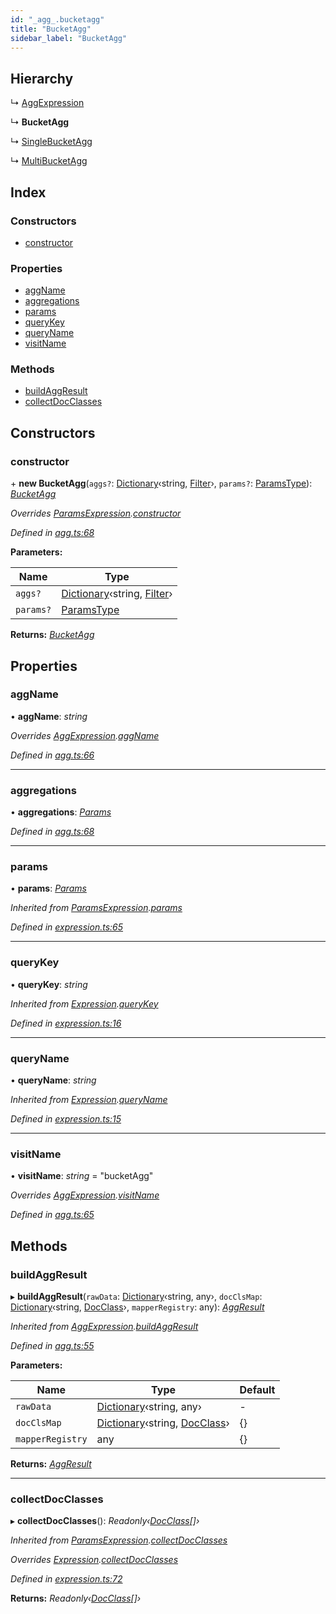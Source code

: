 ```yaml
---
id: "_agg_.bucketagg"
title: "BucketAgg"
sidebar_label: "BucketAgg"
---
```


## Hierarchy

  ↳ [AggExpression](_agg_.aggexpression.md)

  ↳ **BucketAgg**

  ↳ [SingleBucketAgg](_agg_.singlebucketagg.md)

  ↳ [MultiBucketAgg](_agg_.multibucketagg.md)

## Index

### Constructors

* [constructor](_agg_.bucketagg.md#constructor)

### Properties

* [aggName](_agg_.bucketagg.md#aggname)
* [aggregations](_agg_.bucketagg.md#aggregations)
* [params](_agg_.bucketagg.md#params)
* [queryKey](_agg_.bucketagg.md#querykey)
* [queryName](_agg_.bucketagg.md#queryname)
* [visitName](_agg_.bucketagg.md#visitname)

### Methods

* [buildAggResult](_agg_.bucketagg.md#buildaggresult)
* [collectDocClasses](_agg_.bucketagg.md#collectdocclasses)

## Constructors

###  constructor

\+ **new BucketAgg**(`aggs?`: [Dictionary](../modules/_types_.md#dictionary)‹string, [Filter](_agg_.filter.md)›, `params?`: [ParamsType](../modules/_expression_.md#paramstype)): *[BucketAgg](_agg_.bucketagg.md)*

*Overrides [ParamsExpression](_expression_.paramsexpression.md).[constructor](_expression_.paramsexpression.md#constructor)*

*Defined in [agg.ts:68](https://github.com/kindritskyiMax/elasticmagic-js/blob/3a76a7e/src/agg.ts#L68)*

**Parameters:**

Name | Type |
------ | ------ |
`aggs?` | [Dictionary](../modules/_types_.md#dictionary)‹string, [Filter](_agg_.filter.md)› |
`params?` | [ParamsType](../modules/_expression_.md#paramstype) |

**Returns:** *[BucketAgg](_agg_.bucketagg.md)*

## Properties

###  aggName

• **aggName**: *string*

*Overrides [AggExpression](_agg_.aggexpression.md).[aggName](_agg_.aggexpression.md#aggname)*

*Defined in [agg.ts:66](https://github.com/kindritskyiMax/elasticmagic-js/blob/3a76a7e/src/agg.ts#L66)*

___

###  aggregations

• **aggregations**: *[Params](_expression_.params.md)*

*Defined in [agg.ts:68](https://github.com/kindritskyiMax/elasticmagic-js/blob/3a76a7e/src/agg.ts#L68)*

___

###  params

• **params**: *[Params](_expression_.params.md)*

*Inherited from [ParamsExpression](_expression_.paramsexpression.md).[params](_expression_.paramsexpression.md#params)*

*Defined in [expression.ts:65](https://github.com/kindritskyiMax/elasticmagic-js/blob/3a76a7e/src/expression.ts#L65)*

___

###  queryKey

• **queryKey**: *string*

*Inherited from [Expression](_expression_.expression.md).[queryKey](_expression_.expression.md#querykey)*

*Defined in [expression.ts:16](https://github.com/kindritskyiMax/elasticmagic-js/blob/3a76a7e/src/expression.ts#L16)*

___

###  queryName

• **queryName**: *string*

*Inherited from [Expression](_expression_.expression.md).[queryName](_expression_.expression.md#queryname)*

*Defined in [expression.ts:15](https://github.com/kindritskyiMax/elasticmagic-js/blob/3a76a7e/src/expression.ts#L15)*

___

###  visitName

• **visitName**: *string* = "bucketAgg"

*Overrides [AggExpression](_agg_.aggexpression.md).[visitName](_agg_.aggexpression.md#visitname)*

*Defined in [agg.ts:65](https://github.com/kindritskyiMax/elasticmagic-js/blob/3a76a7e/src/agg.ts#L65)*

## Methods

###  buildAggResult

▸ **buildAggResult**(`rawData`: [Dictionary](../modules/_types_.md#dictionary)‹string, any›, `docClsMap`: [Dictionary](../modules/_types_.md#dictionary)‹string, [DocClass](../modules/_document_.md#docclass)›, `mapperRegistry`: any): *[AggResult](_agg_.aggresult.md)*

*Inherited from [AggExpression](_agg_.aggexpression.md).[buildAggResult](_agg_.aggexpression.md#buildaggresult)*

*Defined in [agg.ts:55](https://github.com/kindritskyiMax/elasticmagic-js/blob/3a76a7e/src/agg.ts#L55)*

**Parameters:**

Name | Type | Default |
------ | ------ | ------ |
`rawData` | [Dictionary](../modules/_types_.md#dictionary)‹string, any› | - |
`docClsMap` | [Dictionary](../modules/_types_.md#dictionary)‹string, [DocClass](../modules/_document_.md#docclass)› |  {} |
`mapperRegistry` | any |  {} |

**Returns:** *[AggResult](_agg_.aggresult.md)*

___

###  collectDocClasses

▸ **collectDocClasses**(): *Readonly‹[DocClass](../modules/_document_.md#docclass)[]›*

*Inherited from [ParamsExpression](_expression_.paramsexpression.md).[collectDocClasses](_expression_.paramsexpression.md#collectdocclasses)*

*Overrides [Expression](_expression_.expression.md).[collectDocClasses](_expression_.expression.md#collectdocclasses)*

*Defined in [expression.ts:72](https://github.com/kindritskyiMax/elasticmagic-js/blob/3a76a7e/src/expression.ts#L72)*

**Returns:** *Readonly‹[DocClass](../modules/_document_.md#docclass)[]›*
